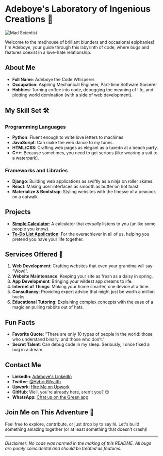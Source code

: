 # Adeboye's Laboratory of Ingenious Creations 🧪

![Mad Scientist](https://giphy.com/clips/netflix-season-1-episode-squid-game-BKq0FieYJEwZ50s2jW/giphy.gif)

Welcome to the madhouse of brilliant blunders and occasional epiphanies! I'm Adeboye, your guide through this labyrinth of code, where bugs and features coexist in a love-hate relationship. 

## About Me

- **Full Name**: Adeboye the Code Whisperer
- **Occupation**: Aspiring Mechanical Engineer, Part-time Software Sorcerer
- **Hobbies**: Turning coffee into code, debugging the meaning of life, and plotting world domination (with a side of web development).

## My Skill Set 🛠️

### Programming Languages
- **Python**: Fluent enough to write love letters to machines.
- **JavaScript**: Can make the web dance to my tunes.
- **HTML/CSS**: Crafting web pages as elegant as a tuxedo at a beach party.
- **C++**: Because sometimes, you need to get serious (like wearing a suit to a waterpark).

### Frameworks and Libraries
- **Django**: Building web applications as swiftly as a ninja on roller skates.
- **React**: Making user interfaces as smooth as butter on hot toast.
- **Materialize & Bootstrap**: Styling websites with the finesse of a peacock on a catwalk.

## Projects

- **[Simple Calculator](https://github.com/hybridwealth/tomato-py)**: A calculator that *actually* listens to you (unlike some people you know).
- **[To-Do List Application](https://github.com/hybridwealth/javis)**: For the overachiever in all of us, helping you pretend you have your life together.

## Services Offered 💼

1. **Web Development**: Crafting websites that even your grandma will say "Wow!".
2. **Website Maintenance**: Keeping your site as fresh as a daisy in spring.
3. **App Development**: Bringing your wildest app dreams to life.
4. **Internet of Things**: Making your home smarter, one device at a time.
5. **Consultancy**: Providing expert advice that might just be worth a million bucks.
6. **Educational Tutoring**: Explaining complex concepts with the ease of a magician pulling rabbits out of hats.

## Fun Facts

- **Favorite Quote**: "There are only 10 types of people in the world: those who understand binary, and those who don’t."
- **Secret Talent**: Can debug code in my sleep. Seriously, I once fixed a bug in a dream.

## Contact Me

- **LinkedIn**: [Adeboye's LinkedIn](https://ng.linkedin.com/in/adedolapo-adeboye-59a2bb305)
- **Twitter**: [@HybridWealth](https://x.com/HybridWealth?t=CrXNRDf2J3RgKcI2L9K54g&s=09)
- **Upwork**: [Hire Me on Upwork](https://upwork.com/freelancers/adeboye)
- **GitHub**: Well, you're already here, aren't you? 😏
- **WhatsApp**: [Chat up on the Green app](https://wa.me/message/KL22F4OXM5VTK1)
## Join Me on This Adventure 🚀

Feel free to explore, contribute, or just drop by to say hi. Let's build something amazing together (or at least something that doesn't crash)!

---

*Disclaimer: No code was harmed in the making of this README. All bugs are purely coincidental and should be treated as features.*

